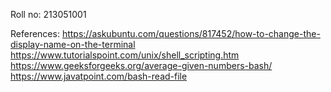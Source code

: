 Roll no: 213051001

References:
https://askubuntu.com/questions/817452/how-to-change-the-display-name-on-the-terminal
https://www.tutorialspoint.com/unix/shell_scripting.htm
https://www.geeksforgeeks.org/average-given-numbers-bash/
https://www.javatpoint.com/bash-read-file